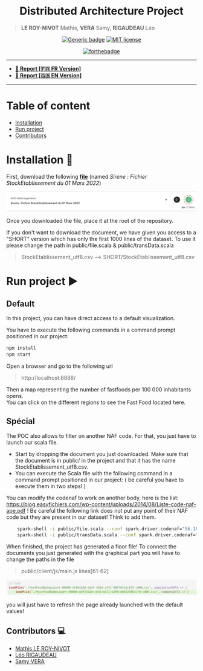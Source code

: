 <h1 align="center">Distributed Architecture Project</h1>

> **LE ROY-NIVOT** Mathis, **VERA** Samy, **RIGAUDEAU** Léo

<div align="center">

[![Generic badge](https://img.shields.io/badge/Contributors-3-green.svg)](https://shields.io/) [![MIT license](https://img.shields.io/badge/License-Apache-blue.svg)](https://github.com/MathisLeRoyNivot/big-data-final-project/main/LICENSE)

[![forthebadge](https://forthebadge.com/images/badges/made-with-javascript.svg)](https://forthebadge.com)

</div>

<hr />

- **[📄 Report [🇫🇷 FR Version]](https://gem-zoo-d8b.notion.site/Architecture-distribu-e-Projet-Fil-Rouge-ed4ea0889c494f29a3d2e2e2d9905940)**
- **[📄 Report [🇬🇧 EN Version]](https://gem-zoo-d8b.notion.site/Distributed-Architecture-Major-Project-2444f67ae49d43c8baa30daf56a07aa6)**

<hr />

# Table of content

- [Installation](#installation)
- [Run project](#scala-execution)
- [Contributors](#contributors)

<div id="installation">

# Installation 🔧

First, download the following **[file](https://www.data.gouv.fr/fr/datasets/base-sirene-des-entreprises-et-de-leurs-etablissements-siren-siret/)** (named *Sirene : Fichier StockEtablissement du 01 Mars 2022*)

<div align="center">

<a href="https://www.data.gouv.fr/fr/datasets/base-sirene-des-entreprises-et-de-leurs-etablissements-siren-siret/">

<img src="./docs/screenshot_data_to_download.png" width=550>

</a>

</div>

Once you downloaded the file, place it at the root of the repository.

</div>
If you don't want to download the document, we have given you access to a "SHORT" version which has only the first 1000 lines of the dataset. To use it please change the path in public/file.scala & public/transData.scala


> StockEtablissement_utf8.csv --> SHORT/StockEtablissement_utf8.csv

<div id="scala-execution">

# Run project :arrow_forward:
## Default
In this project, you can have direct access to a default visualization. 

You have to execute the following commands in a command prompt positioned in our project: 

```bash
npm install
npm start
```

Open a browser and go to the following url 
>http://localhost:8888/

Then a map representing the number of fastfoods per 100 000 inhabitants opens.   
You can click on the different regions to see the Fast Food located here.

## Spécial
The POC also allows to filter on another NAF code. For that, you just have to launch our scala file.

- Start by dropping the document you just downloaded. Make sure that the document is in public/ in the project and that it has the name StockEtablissement_utf8.csv. 
- You can execute the Scala file with the following command in a command prompt positioned in our project: ( be careful you have to execute them in two steps! )

You can modify the codenaf to work on another body, here is the list: https://blog.easyfichiers.com/wp-content/uploads/2014/08/Liste-code-naf-ape.pdf ! Be careful the following link does not put any point of their NAF code but they are present in our dataset! Think to add them.


```bash
    spark-shell -i public/file.scala --conf spark.driver.codenaf="56.10C"
    spark-shell -i public/transData.scala --conf spark.driver.codenaf="56.10C"
```


When finished, the project has generated a floor file! To connect the documents you just generated with the graphical part you will have to change the paths in the file 

> public/client/js/main.js lines[61-62]

<img src="./docs/screenCode.png" width=550>

you will just have to refresh the page already launched with the default values! 



</div>

<div id="contributors">

## Contributors :computer:

- [Mathis LE ROY-NIVOT](https://github.com/MathisLeRoyNivot "Go to @MathisLeRoyNivot's Github")
- [Léo RIGAUDEAU](https://github.com/leorigaudeau "Go to @leorigaudeau's Github")
- [Samy VERA](https://github.com/samyvera "Go to @samyvera's Github")


</div>